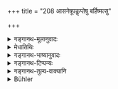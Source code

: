 +++
title = "208 आसनेषूपकॢप्तेषु बर्हिष्मत्सु"

+++

<details><summary>गङ्गानथ-मूलानुवादः</summary>

Seats with kuśa grass having been separately placed, he should seat the said Brāhmaṇas who have performed their ablutions.—(208)
</details>

<details><summary>मेधातिथिः</summary>

**उपकॢप्तेषु** कल्पितेषु विन्यस्तेषु **पृथक् पृथक्** विभागेन । नैकम् आसनं दीर्घधौतफलकादि सर्वेभ्यो दद्यात् । परस्परं यथा न स्पृशन्ति तथोपवेशनीया इति पृथग्ग्रहणम् । **बर्हिष्मत्सु** दर्भविष्टरास्तीर्णेषु । **उपस्पृष्टोदकान्** स्नातान् कृताचमनविधींश् च । **तान्** पूर्वनिमन्त्रितान् **उपवेशयेत्** ॥ ३.१९८ ॥
</details>

<details><summary>गङ्गानथ-भाष्यानुवादः</summary>

‘*Placed*’—*i.e*., prepared and duly arranged.

‘*Separately*’—with proper partition. He shall not provide for all a single seat, in the form of a long piece of cloth or wooden plank. They shall be seated in such a manner that they should not touch one another. It is in this sense that ‘*separately*’ has been added.

‘*With kuśa grass*’— with bundles of Kuśa spread over them.

‘*Who have performed their ablutions*’—*i.e*., who have bathed and rinsed their mouth in the prescribed manner.

‘*The said*’—those previously invited—‘*he should seat*.’—(208)
</details>

<details><summary>गङ्गानथ-टिप्पन्यः</summary>

This verse is quoted in *Nṛsiṃhaprasāda* (Śrāddha, p. 24b).
</details>

<details><summary>गङ्गानथ-तुल्य-वाक्यानि</summary>

*Viṣṇu* (73.2).—‘On the second day, in the forenoon during the brighter
fortnight,—and in the afternoon during the darker fortnight,—he shall
seat on seats covered with kuśa-grass, the Brāhmaṇas who have bathed and
rinsed their mouths, in the order of their learning.’

*Yājñavalkya* (1.226).—‘During the afternoon, having respectfully
welcomed the Brāhmaṇas that have come and have rinsed their mouth, he,
with clean hands, shall seat them on seats.’

*Āśvalāyana-Gṛhyasūtra* (4.7.2).—‘The Brāhmaṇas equipped with learning,
character, and excellent conduct, who may have arrived at the same time
and have washed their feet and rinsed their mouths,—these he shall seat,
as if they were his forefathers, with faces turned towards the north.’
</details>

<details><summary>Bühler</summary>

208	The (sacrificer) shall make the (invited) Brahmanas, who have duly performed their ablutions, sit down on separate, prepared seats, on which blades of Kusa grass have been placed.
</details>
